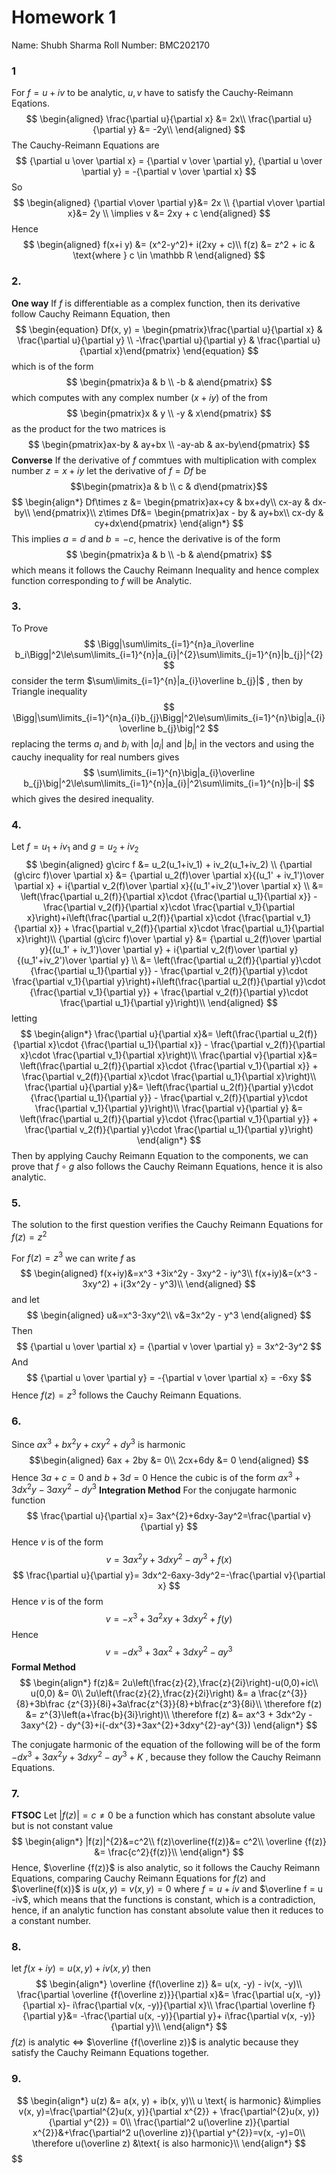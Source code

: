 # Homework 1
Name: Shubh Sharma
Roll Number: BMC202170

 ### 1
 For $f=u+i v$ to be analytic, $u, v$ have to satisfy the Cauchy-Reimann Eqations.
 $$
 \begin{aligned}
 \frac{\partial u}{\partial x} &= 2x\\
 \frac{\partial u}{\partial y} &= -2y\\
 \end{aligned}
 $$
 The Cauchy-Reimann Equations are
 $$
  {\partial u \over \partial x} = {\partial v \over \partial y}, {\partial u \over \partial y} = -{\partial v \over \partial x}
 $$
 So
 $$
 \begin{aligned}
 {\partial v\over \partial y}&= 2x \\
 {\partial v\over \partial x}&= 2y \\
 \implies v &= 2xy + c 
 \end{aligned}
 $$
 Hence 
 $$
 \begin{aligned}
 f(x+i y) &= (x^2-y^2)+ i(2xy + c)\\
 f(z) &= z^2 + ic & \text{where } c \in \mathbb R 
 \end{aligned}
 $$
 ### 2.
 **One way**
 If $f$ is differentiable as a complex function, then its derivative follow Cauchy Reimann Equation, then 
 $$
 \begin{equation}
 Df(x, y) = 
 \begin{pmatrix}\frac{\partial u}{\partial x} & \frac{\partial u}{\partial y} \\ -\frac{\partial u}{\partial y} & \frac{\partial u}{\partial x}\end{pmatrix}
 \end{equation}
$$
which is of the form 
$$
\begin{pmatrix}a & b \\ -b & a\end{pmatrix}
$$
which computes with any complex number $(x+iy)$ of the from 
$$
\begin{pmatrix}x & y \\ -y & x\end{pmatrix}
$$
as the product for the two matrices is 
$$
\begin{pmatrix}ax-by & ay+bx \\ -ay-ab & ax-by\end{pmatrix}
$$
**Converse**
If the derivative of $f$ commtues with multiplication with complex number $z=x+iy$
let the derivative of $f=Df$ be
$$\begin{pmatrix}a & b \\ c & d\end{pmatrix}$$
$$
\begin{align*}
Df\times z &= \begin{pmatrix}ax+cy & bx+dy\\
cx-ay & dx-by\\
\end{pmatrix}\\
z\times Df&= \begin{pmatrix}ax - by & ay+bx\\
cx-dy & cy+dx\end{pmatrix}
\end{align*}
$$
This implies $a = d$ and $b=-c$, hence the derivative is of the form
$$
\begin{pmatrix}a & b  \\  -b & a\end{pmatrix}
$$
which means it follows the Cauchy Reimann Inequality and hence complex function corresponding to $f$ will be Analytic. 
 ### 3.
 To Prove
 $$
 \Bigg|\sum\limits_{i=1}^{n}a_i\overline b_i\Bigg|^2\le\sum\limits_{i=1}^{n}|a_{i}|^{2}\sum\limits_{j=1}^{n}|b_{j}|^{2}
$$
consider the term $\sum\limits_{i=1}^{n}|a_{i}\overline b_{j}|$ , then 
by Triangle inequality
$$
\Bigg|\sum\limits_{i=1}^{n}a_{i}b_{j}\Bigg|^2\le\sum\limits_{i=1}^{n}\big|a_{i}\overline b_{j}\big|^2
$$
replacing the terms $a_i$ and $b_i$ with $|a_i|$ and $|b_i|$ in the vectors and using the cauchy inequality for real numbers gives 
$$
\sum\limits_{i=1}^{n}\big|a_{i}\overline b_{j}\big|^2\le\sum\limits_{i=1}^{n}|a_{i}|^2\sum\limits_{i=1}^{n}|b-i|
$$
which gives the desired inequality.
 ### 4.
 Let $f= u_1 + iv_1$ and $g = u_2 + iv_2$
 $$
 \begin{aligned}
 g\circ f &= u_2(u_1+iv_1) + iv_2(u_1+iv_2) \\
 {\partial (g\circ f)\over \partial x} &= {\partial u_2(f)\over \partial x}{(u_1' + iv_1')\over \partial x} + i{\partial v_2(f)\over \partial x}{(u_1'+iv_2')\over \partial x} \\
 &= \left(\frac{\partial u_2(f)}{\partial x}\cdot {\frac{\partial u_1}{\partial x}} - \frac{\partial v_2(f)}{\partial x}\cdot \frac{\partial v_1}{\partial x}\right)+i\left(\frac{\partial u_2(f)}{\partial x}\cdot {\frac{\partial v_1}{\partial x}} + \frac{\partial v_2(f)}{\partial x}\cdot \frac{\partial u_1}{\partial x}\right)\\
 {\partial (g\circ f)\over \partial y} &= {\partial u_2(f)\over \partial y}{(u_1' + iv_1')\over \partial y} + i{\partial v_2(f)\over \partial y}{(u_1'+iv_2')\over \partial y} \\
 &= \left(\frac{\partial u_2(f)}{\partial y}\cdot {\frac{\partial u_1}{\partial y}} - \frac{\partial v_2(f)}{\partial y}\cdot \frac{\partial v_1}{\partial y}\right)+i\left(\frac{\partial u_2(f)}{\partial y}\cdot {\frac{\partial v_1}{\partial y}} + \frac{\partial v_2(f)}{\partial y}\cdot \frac{\partial u_1}{\partial y}\right)\\
 \end{aligned}
 $$
letting
$$
\begin{align*}
\frac{\partial u}{\partial x}&= \left(\frac{\partial u_2(f)}{\partial x}\cdot {\frac{\partial u_1}{\partial x}} - \frac{\partial v_2(f)}{\partial x}\cdot \frac{\partial v_1}{\partial x}\right)\\
\frac{\partial v}{\partial x}&= \left(\frac{\partial u_2(f)}{\partial x}\cdot {\frac{\partial v_1}{\partial x}} + \frac{\partial v_2(f)}{\partial x}\cdot \frac{\partial u_1}{\partial x}\right)\\
\frac{\partial u}{\partial y}&= \left(\frac{\partial u_2(f)}{\partial y}\cdot {\frac{\partial u_1}{\partial y}} - \frac{\partial v_2(f)}{\partial y}\cdot \frac{\partial v_1}{\partial y}\right)\\
\frac{\partial v}{\partial y} &= \left(\frac{\partial u_2(f)}{\partial y}\cdot {\frac{\partial v_1}{\partial y}} + \frac{\partial v_2(f)}{\partial y}\cdot \frac{\partial u_1}{\partial y}\right)
\end{align*}
$$
Then by applying Cauchy Reimann Equation to the components, we can prove that $f\circ g$ also follows the Cauchy Reimann Equations, hence it is also analytic.
 
 ### 5.
 The solution to the first question verifies the Cauchy Reimann Equations for $f(z)=z^2$

 For $f(z)=z^3$ we can write $f$ as 
 $$
 \begin{aligned}
 f(x+iy)&=x^3 +3ix^2y - 3xy^2 - iy^3\\
 f(x+iy)&=(x^3 - 3xy^2) + i(3x^2y - y^3)\\
 \end{aligned}
 $$
 and let
 $$
 \begin{aligned}
 u&=x^3-3xy^2\\
 v&=3x^2y - y^3
 \end{aligned}
 $$
 Then
 $$
 {\partial u \over \partial x} = {\partial v \over \partial y} = 3x^2-3y^2
 $$
 And
 $$
 {\partial u \over \partial y} = -{\partial v \over \partial x} = -6xy
 $$
 Hence $f(z) = z^3$ follows the Cauchy Reimann Equations.
 ### 6.
 Since $ax^3 + bx^2y + cxy^2 + dy^3$ is harmonic
 $$\begin{aligned}
 6ax + 2by &= 0\\
 2cx+6dy &= 0
 \end{aligned}
 $$
 Hence $3a + c = 0$ and $b+3d = 0$
 Hence the cubic is of the form $ax^3  + 3dx^2y - 3axy^2 - dy^3$
 **Integration Method**
 For the conjugate harmonic function 
 $$
 \frac{\partial u}{\partial x}= 3ax^{2}+6dxy-3ay^2=\frac{\partial v}{\partial y} 
$$
Hence $v$ is of the form 
$$
v = 3ax^{2}y+ 3dxy^{2}- ay^{3}+f(x) 
$$
$$
\frac{\partial u}{\partial y}= 3dx^2-6axy-3dy^2=-\frac{\partial v}{\partial x}
$$
Hence $v$ is of the form
$$
v=-x^3+3a^2xy+3dxy^{2}+f(y)
$$
Hence 
$$
v=-dx^{3}+3ax^{2}+3dxy^{2}-ay^{3}
$$
**Formal Method**
$$
\begin{align*}
f(z)&= 2u\left(\frac{z}{2},\frac{z}{2i}\right)-u(0,0)+ic\\
u(0,0) &= 0\\
2u\left(\frac{z}{2},\frac{z}{2i}\right) &= a \frac{z^{3}}{8}+3b\frac {z^{3}}{8i}+3a\frac{z^{3}}{8}+b\frac{z^3}{8i}\\
\therefore f(z) &= z^{3}\left(a+\frac{b}{3i}\right)\\
\therefore f(z) &= ax^3  + 3dx^2y - 3axy^{2} - dy^{3}+i(-dx^{3}+3ax^{2}+3dxy^{2}-ay^{3})
\end{align*}
$$

 The conjugate harmonic of the equation of the following will be of the form $-dx^3 + 3ax^2y + 3dxy^2 - ay^3+K$ , because they follow the Cauchy Reimann Equations.
 ### 7.
 **FTSOC**
 Let $|f(z)| = c\ne 0$ be a function which has constant absolute value but is not constant value
 $$
 \begin{align*}
|f(z)|^{2}&=c^2\\
f(z)\overline{f(z)}&= c^2\\
\overline {f(z)} &= \frac{c^2}{f(z)}\\
\end{align*}
$$
Hence, $\overline {f(z)}$ is also analytic, so it follows the Cauchy Reimann Equations, comparing Cauchy Reimann Equations for $f(z)$ and $\overline{f(x)}$ is $u(x, y) = v(x, y) = 0$ where $f = u+iv$ and $\overline f = u -iv$, which means that the functions is constant, which is a contradiction, hence, if an analytic function has constant absolute value then it reduces to a constant number.
 ### 8.
 let $f(x+iy) = u(x,y) + iv(x, y)$
 then 
 $$
 \begin{align*}
\overline {f(\overline z)} &= u(x, -y) - iv(x, -y)\\
\frac{\partial \overline {f(\overline z)}}{\partial x}&= \frac{\partial u(x, -y)}{\partial x}- i\frac{\partial v(x, -y)}{\partial x}\\
\frac{\partial \overline f}{\partial y}&= -\frac{\partial u(x, -y)}{\partial y}+ i\frac{\partial v(x, -y)}{\partial y}\\
\end{align*}
$$
$f(z)$ is analytic $\iff$ $\overline {f(\overline z)}$ is analytic because they satisfy the Cauchy Reimann Equations together. 
 ### 9.
 $$
 \begin{align*}
u(z) &= a(x, y) + ib(x, y)\\
u \text{ is harmonic} &\implies v(x, y)=\frac{\partial^{2}u(x, y)}{\partial x^{2}} + \frac{\partial^{2}u(x, y)}{\partial y^{2}} = 0\\
\frac{\partial^2 u(\overline z)}{\partial x^{2}}&+\frac{\partial^2 u(\overline z)}{\partial y^{2}}=v(x, -y)=0\\
\therefore u(\overline z) &\text{ is also harmonic}\\
\end{align*}
$$$$
 
 
